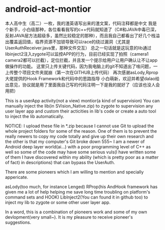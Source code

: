 # android-act-montior

本人高中生（高二）一枚，我的渣英语写出来的渣文案，代码注释都是中文
我是个新手，小白级那种，各位看看我写的c++代码就知道了（C#和JAVA中毒已深，反射JAVA层方法超级多，虽然比较稳定的那种），而且我自己都看出了好几个栈溢出覆盖返回值，临界资源不加锁导致可以race的绕过漏洞（尤其是UserAuthReceiver.java里，那种文件交互）
总之一句话就是这玩意的lib通过libinject2注入zygote可以监控APP的行为，目前已经实现了拍照（camera1 camera2都可以拦截），定位拦截，并且发一个提示给用户让用户确认让不让app做操作的功能。
这里只上传关键代码，因为我电脑上的git不知道出了啥问题，一上传整个项目文件夹就崩（第一次在GITHUB上传代码）
再次感谢asLody,Rprop大佬提供的Hook Framework和代码中的思路指导
小白萌新，欢迎并希望dalao给出意见，协议就是用了里面我自己写的代码注明一下是我的就好了（应该也没人会用把）

This is a userApp activity(not a view) montior(a kind of supervision)
You can manually inject the lib(in SVision_Native.zip) to zygote to supervision any user layer app and custom their acticities in lib's code or create a auto tool to inject the lib automatically.

NOTICE:
I upload these file in *.zip because I cannot use Git to upload the whole project folders for some of the reason.
One of them is to prevent the really newers to copy my code totally and give up their own research and the other is that my computer's Git broke down 555~
I am a newer of Android deep layer world(ai...) with a poor programming level of C++ as well so some of the code may have some serious vuls(I have written some of them I have discovered within my ability (which is pretty poor as a matter of fact) in descriptions) that can bypass the UserAuth.

There are some pioneers which I am willing to mention and specially appericate.

asLody(too much, for instance Lenged)
RProp(his AndHook framework has given me a lot of help helping me save long time troubling on platform's command sets and HOOK)
LibInject2(You can found it in github too) to inject my lib to zygote or some other user layer app.

In a word, this is a combination of pioneers work and some of my own devlopment(very small~). It is my pleasure to receive pioneer's suggestions.


